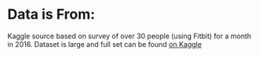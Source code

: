 # Data is From:

Kaggle source based on survey of over 30 people (using Fitbit) for a month in 2016. Dataset is large and full set can be found [on Kaggle](https://www.kaggle.com/datasets/arashnic/fitbit)